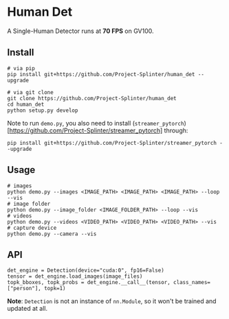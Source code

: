 # Human Det

A Single-Human Detector runs at **70 FPS** on GV100.

## Install

```
# via pip
pip install git+https://github.com/Project-Splinter/human_det --upgrade

# via git clone
git clone https://github.com/Project-Splinter/human_det
cd human_det
python setup.py develop
```

Note to run `demo.py`, you also need to install (`streamer_pytorch`)[https://github.com/Project-Splinter/streamer_pytorch] through:
```
pip install git+https://github.com/Project-Splinter/streamer_pytorch --upgrade
```

## Usage

```
# images
python demo.py --images <IMAGE_PATH> <IMAGE_PATH> <IMAGE_PATH> --loop --vis
# image folder
python demo.py --image_folder <IMAGE_FOLDER_PATH> --loop --vis
# videos
python demo.py --videos <VIDEO_PATH> <VIDEO_PATH> <VIDEO_PATH> --vis
# capture device
python demo.py --camera --vis
```

## API
```
det_engine = Detection(device="cuda:0", fp16=False)
tensor = det_engine.load_images(image_files)
topk_bboxes, topk_probs = det_engine.__call__(tensor, class_names=["person"], topk=1)
```
**Note**: `Detection` is not an instance of `nn.Module`, so it won't be trained and updated at all.
